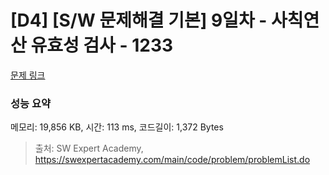 # [D4] [S/W 문제해결 기본] 9일차 - 사칙연산 유효성 검사 - 1233 

[문제 링크](https://swexpertacademy.com/main/code/problem/problemDetail.do?contestProbId=AV141176AIwCFAYD) 

### 성능 요약

메모리: 19,856 KB, 시간: 113 ms, 코드길이: 1,372 Bytes



> 출처: SW Expert Academy, https://swexpertacademy.com/main/code/problem/problemList.do
